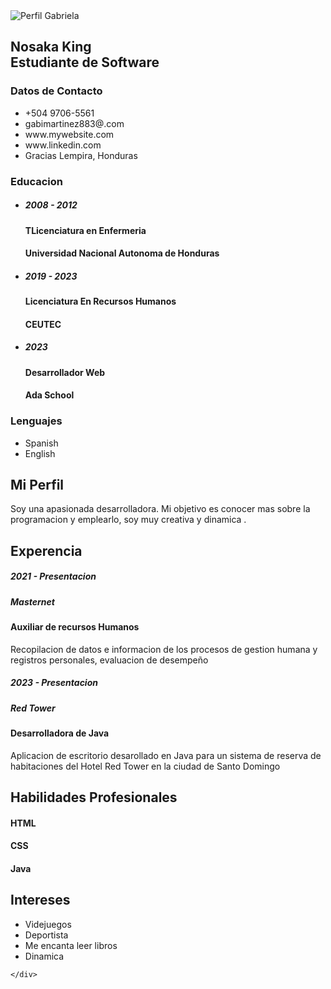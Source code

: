 <!DOCTYPE html>
<html lang="es">

<head><link rel="stylesheet" href="styles.css">
    <meta charset="UTF-8">
    <meta name="viewport" content="width=device-width, initial-scale=1.0">
    <title>Hoja de Vida</title>
    <link rel="stylesheet" href="estilo.css"
      
</head>

<body>
    <div class="contenido">
        <div class="lado_izquierdo">
            <div class="perfil">
                <div class="Imagen">
                    <img src="img" alt="Perfil Gabriela">
                </div>
                <h2>Nosaka King <br><span>Estudiante de Software</span></h2>
            </div>
            <div class="Informacion">
                <h3 class="Titulo">Datos de Contacto</h3>
                <ul>
                    <li>
                        <span class="icon"><i class="fa fa-whatsapp" aria-hidden="true"></i></span>
                        <span class="text">+504 9706-5561</span>
                    </li>
                    <li>
                        <span class="icon"><i class="fa fa-envelope-o" aria-hidden="true"></i></span>
                        <span class="text">gabimartinez883@.com</span>
                    </li>
                    <li>
                        <span class="icon"><i class="fa fa-globe" aria-hidden="true"></i></span>
                        <span class="text">www.mywebsite.com</span>
                    </li>
                    <li>
                        <span class="icon"><i class="fa fa-linkedin" aria-hidden="true"></i></span>
                        <span class="text">www.linkedin.com</span>
                    </li>
                    <li>
                        <span class="icon"><i class="fa fa-map-marker" aria-hidden="true"></i></span>
                        <span class="text">Gracias Lempira, Honduras</span>
                    </li>
                </ul>
            </div>
            <div class="Informacion Educativa">
                <h3 class="Titulo">Educacion</h3>
                <ul>
                    <li>
                        <h5>2008 - 2012</h5>
                        <h4>TLicenciatura en Enfermeria</h4>
                        <h4>Universidad Nacional Autonoma de Honduras</h4>
                    </li>
                    <li>
                        <h5>2019 - 2023</h5>
                        <h4>Licenciatura En Recursos Humanos</h4>
                        <h4>CEUTEC</h4>
                    </li>
                    <li>
                        <h5>2023 </h5>
                        <h4>Desarrollador Web</h4>
                        <h4>Ada School</h4>
                    </li>
                </ul>
            </div>
            <div class="Informacion Lenguajes">
                <h3 class="Titulo">Lenguajes</h3>
                <ul>
                    <li>
                        <span class="text">Spanish</span>
                        <span class="porcentaje">
                            <div style="width: 100%;"></div>
                        </span>
                    </li>
                    <li>
                        <span class="text">English</span>
                        <span class="porcentaje">
                            <div style="width: 40%;"></div>
                        </span>
                    </li>
                </ul>
            </div>
        </div>
        <div class="lado_derecho">
            <div class="Acerca">
                <h2 class="Titulo2">Mi Perfil</h2>
                <p>Soy una apasionada desarrolladora. Mi objetivo es conocer mas sobre la programacion 
                              y emplearlo, soy muy creativa y dinamica .</p>
            </div>
            <div class="Acerca">
                <h2 class="Titulo2">Experencia</h2>
                <div class="box">
                    <div class="Compania">
                        <h5>2021 - Presentacion</h5>
                        <h5>Masternet</h5>
                    </div>
                    <div class="text">
                        <h4>Auxiliar de recursos Humanos</h4>
                        <p>Recopilacion de datos e informacion de los procesos de gestion humana y registros personales, evaluacion de desempeño</p>
                    </div>
                </div>
                <div class="box">
                    <div class="Compania">
                        <h5>2023 - Presentacion</h5>
                        <h5>Red Tower</h5>
                    </div>
                    <div class="text">
                        <h4>Desarrolladora de Java </h4>
                        <p>Aplicacion de escritorio desarollado en Java para un sistema de reserva de habitaciones del
                            Hotel Red Tower en la ciudad de Santo Domingo</p>
                    </div>
                </div>
            </div>
            <div class="Acerca habilidades">
                <h2 class="Titulo2">Habilidades Profesionales</h2>
                <div class="box">
                    <h4>HTML</h4>
                    <div class="porcentaje">
                        <div style="width: 95%;"></div>
                    </div>
                </div>
                <div class="box">
                    <h4>CSS</h4>
                    <div class="porcentaje">
                        <div style="width: 40%;"></div>
                    </div>
                </div>
                <div class="box">
                    <h4>Java</h4>
                    <div class="porcentaje">
                        <div style="width: 65%;"></div>
                    </div>
                </div>
            </div>
            <div class="Acerca Intereses">
                <h2 class="Titulo2">Intereses</h2>
                <ul>
                    <li> <i class="fa fa-gamepad" aria-hidden="true"></i> Videjuegos
                    </li>
                    <li> <i class="fa fa-futbol-o" aria-hidden="true"></i>
                        Deportista
                    </li>
                    <li> <i class="fa fa-book" aria-hidden="true"></i>
                        Me encanta leer libros
                    </li>
                    <li><i class="fa fa-flag-checkered" aria-hidden="true"></i>
                        Dinamica
                    </li>
                </ul>
            </div>
        </div>

    </div>
</body>

</html>